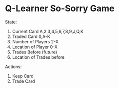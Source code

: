 # Q-Learner So-Sorry Game
State:
1. Current Card A,2,3,4,5,6,7,8,9,J,Q,K
2. Traded Card 0,A-K
3. Number of Players 2-X
4. Location of Player 0-X
5. Trades Before (future)
6. Location of Trades before 


Actions:
1. Keep Card
2. Trade Card
